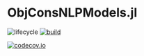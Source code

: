 # ObjConsNLPModels.jl

<!-- Tidyverse lifecycle badges, see https://www.tidyverse.org/lifecycle/ Uncomment or delete as needed. -->
![lifecycle](https://img.shields.io/badge/lifecycle-experimental-orange.svg)<!--
![lifecycle](https://img.shields.io/badge/lifecycle-maturing-blue.svg)
![lifecycle](https://img.shields.io/badge/lifecycle-stable-green.svg)
![lifecycle](https://img.shields.io/badge/lifecycle-retired-orange.svg)
![lifecycle](https://img.shields.io/badge/lifecycle-archived-red.svg)
![lifecycle](https://img.shields.io/badge/lifecycle-dormant-blue.svg) -->
[![build](https://github.com/tpapp/ObjConsNLPModels.jl/workflows/CI/badge.svg)](https://github.com/tpapp/ObjConsNLPModels.jl/actions?query=workflow%3ACI)
<!-- travis-ci.com badge, uncomment or delete as needed, depending on whether you are using that service. -->
<!-- [![Build Status](https://travis-ci.com/tpapp/ObjConsNLPModels.jl.svg?branch=master)](https://travis-ci.com/tpapp/ObjConsNLPModels.jl) -->
<!-- Coverage badge on codecov.io, which is used by default. -->
[![codecov.io](http://codecov.io/github/tpapp/ObjConsNLPModels.jl/coverage.svg?branch=master)](http://codecov.io/github/tpapp/ObjConsNLPModels.jl?branch=master)
<!-- Documentation -- uncomment or delete as needed -->
<!--
[![Documentation](https://img.shields.io/badge/docs-stable-blue.svg)](https://tpapp.github.io/ObjConsNLPModels.jl/stable)
[![Documentation](https://img.shields.io/badge/docs-master-blue.svg)](https://tpapp.github.io/ObjConsNLPModels.jl/dev)
-->
